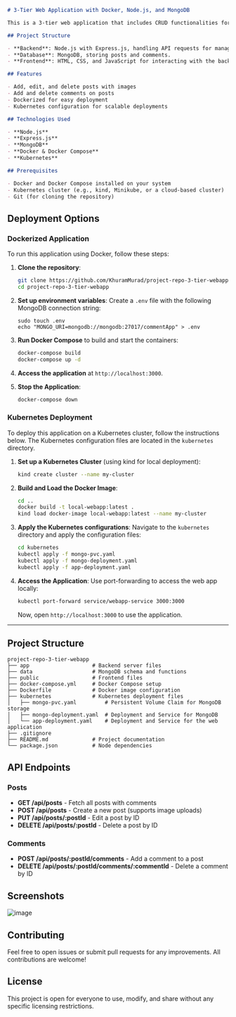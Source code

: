 ```markdown
# 3-Tier Web Application with Docker, Node.js, and MongoDB

This is a 3-tier web application that includes CRUD functionalities for posts and comments. Users can create, read, update, and delete posts, as well as add comments on each post. The application is fully Dockerized and can also be deployed on Kubernetes. It uses Node.js for the backend, MongoDB for the database, and Express.js for routing.

## Project Structure

- **Backend**: Node.js with Express.js, handling API requests for managing posts and comments.
- **Database**: MongoDB, storing posts and comments.
- **Frontend**: HTML, CSS, and JavaScript for interacting with the backend.

## Features

- Add, edit, and delete posts with images
- Add and delete comments on posts
- Dockerized for easy deployment
- Kubernetes configuration for scalable deployments

## Technologies Used

- **Node.js**
- **Express.js**
- **MongoDB**
- **Docker & Docker Compose**
- **Kubernetes**

## Prerequisites

- Docker and Docker Compose installed on your system
- Kubernetes cluster (e.g., kind, Minikube, or a cloud-based cluster)
- Git (for cloning the repository)
```

## Deployment Options

### Dockerized Application
To run this application using Docker, follow these steps:
1. **Clone the repository**:
   ```bash
   git clone https://github.com/KhuramMurad/project-repo-3-tier-webapp.git
   cd project-repo-3-tier-webapp
   ```

2. **Set up environment variables**: Create a `.env` file with the following MongoDB connection string:
   ```plaintext
   sudo touch .env
   echo "MONGO_URI=mongodb://mongodb:27017/commentApp" > .env
   ```

3. **Run Docker Compose** to build and start the containers:
   ```bash
   docker-compose build
   docker-compose up -d
   ```

4. **Access the application** at `http://localhost:3000`.

5. **Stop the Application**:
   ```bash
   docker-compose down
   ```

### Kubernetes Deployment

To deploy this application on a Kubernetes cluster, follow the instructions below. The Kubernetes configuration files are located in the `kubernetes` directory.

1. **Set up a Kubernetes Cluster** (using kind for local deployment):
   ```bash
   kind create cluster --name my-cluster
   ```

2. **Build and Load the Docker Image**:
   ```bash
   cd ..
   docker build -t local-webapp:latest .
   kind load docker-image local-webapp:latest --name my-cluster
   ```

3. **Apply the Kubernetes configurations**:
   Navigate to the `kubernetes` directory and apply the configuration files:
   ```bash
   cd kubernetes
   kubectl apply -f mongo-pvc.yaml
   kubectl apply -f mongo-deployment.yaml
   kubectl apply -f app-deployment.yaml
   ```

4. **Access the Application**:
   Use port-forwarding to access the web app locally:
   ```bash
   kubectl port-forward service/webapp-service 3000:3000
   ```
   Now, open `http://localhost:3000` to use the application.

---

## Project Structure

```
project-repo-3-tier-webapp
├── app                    # Backend server files
├── data                   # MongoDB schema and functions
├── public                 # Frontend files
├── docker-compose.yml     # Docker Compose setup
├── Dockerfile             # Docker image configuration
├── kubernetes             # Kubernetes deployment files
│   ├── mongo-pvc.yaml         # Persistent Volume Claim for MongoDB storage
│   ├── mongo-deployment.yaml  # Deployment and Service for MongoDB
│   └── app-deployment.yaml    # Deployment and Service for the web application
├── .gitignore
├── README.md              # Project documentation
└── package.json           # Node dependencies
```

## API Endpoints

### Posts

- **GET /api/posts** - Fetch all posts with comments
- **POST /api/posts** - Create a new post (supports image uploads)
- **PUT /api/posts/:postId** - Edit a post by ID
- **DELETE /api/posts/:postId** - Delete a post by ID

### Comments

- **POST /api/posts/:postId/comments** - Add a comment to a post
- **DELETE /api/posts/:postId/comments/:commentId** - Delete a comment by ID

## Screenshots

![image](https://github.com/user-attachments/assets/075b8751-823d-418c-8b65-cc496da2ffa4)


## Contributing

Feel free to open issues or submit pull requests for any improvements. All contributions are welcome!

## License

This project is open for everyone to use, modify, and share without any specific licensing restrictions.

